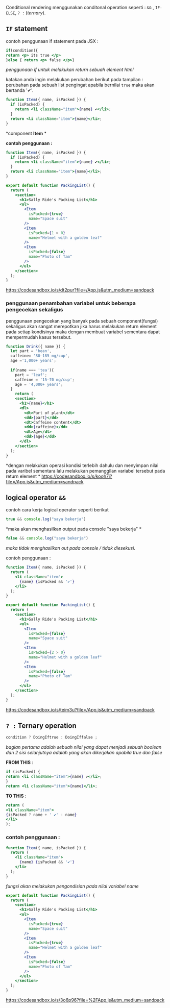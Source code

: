 Conditional rendering menggunakan conditonal operation seperti :
`&&` , `IF-ELSE`, `? :` (*ternary*).

## `IF` statement

contoh penggunaan if statement pada JSX :
```jsx
if(condition){
return <p> its true </p>
}else { return <p> false </p>}
```
*penggunaan if  untuk melakukan return sebuah element html*

katakan anda ingin melakukan perubahan berikut pada tampilan :
perubahan pada sebuah list pengingat  apabila bernilai `true` maka akan bertanda '✔'.

```jsx
function Item({ name, isPacked }) {
  if (isPacked) {
    return <li className="item">{name} ✔</li>;
  }
  return <li className="item">{name}</li>;
}
```
*component **Item** *

**contoh penggunaan :** 
```jsx
function Item({ name, isPacked }) {
  if (isPacked) {
    return <li className="item">{name} ✔</li>;
  }
  return <li className="item">{name}</li>;
}

export default function PackingList() {
  return (
    <section>
      <h1>Sally Ride's Packing List</h1>
      <ul>
        <Item 
          isPacked={true} 
          name="Space suit" 
        />
        <Item 
          isPacked={1 > 0} 
          name="Helmet with a golden leaf" 
        />
        <Item 
          isPacked={false} 
          name="Photo of Tam" 
        />
      </ul>
    </section>
  );
}
```
https://codesandbox.io/s/dt2pur?file=/App.js&utm_medium=sandpack

### penggunaan penambahan variabel untuk beberapa pengecekan  sekaligus 

penggunaan pengecekan yang banyak pada sebuah component(fungsi) sekaligus akan sangat merepotkan jika harus melakukan return element pada setiap kondisinya maka dengan membuat variabel sementara dapat mempermudah kasus tersebut.

```jsx
function Drink({ name }) {
  let part = 'bean',
  caffeine= '80–185 mg/cup',
  age ='1,000+ years';
  
  if(name === 'tea'){
    part = 'leaf';
    caffeine = '15–70 mg/cup';
    age = '4,000+ years';
  }
    return (
    <section>
      <h1>{name}</h1>
      <dl>
        <dt>Part of plant</dt>
        <dd>{part}</dd>
        <dt>Caffeine content</dt>
        <dd>{caffeine}</dd>
        <dt>Age</dt>
        <dd>{age}</dd>
      </dl>
    </section>
  );
}
```
*dengan melakukan operasi kondisi terlebih dahulu dan menyimpan nilai pada varibel sementara lalu melakukan pemanggilan variabel tersebut pada return element *
https://codesandbox.io/s/kooh7i?file=/App.js&utm_medium=sandpack

## logical operator `&&`

 contoh cara kerja logical operator seperti berikut
```jsx
true && console.log("saya bekerja")
```
*maka akan menghasilkan output pada console "saya bekerja" *
```jsx
false && console.log("saya bekerja")
```
*maka tidak menghasilkan out pada console / tidak diesekusi*.

contoh penggunaan :
```jsx
function Item({ name, isPacked }) {
  return (
    <li className="item">
      {name} {isPacked && '✔'}
    </li>
  );
}
```

```jsx
export default function PackingList() {
  return (
    <section>
      <h1>Sally Ride's Packing List</h1>
      <ul>
        <Item 
          isPacked={false} 
          name="Space suit" 
        />
        <Item 
          isPacked={2 > 0} 
          name="Helmet with a golden leaf" 
        /> 
        <Item 
          isPacked={false} 
          name="Photo of Tam" 
        />
      </ul>
    </section>
  );
}
```
https://codesandbox.io/s/teim3u?file=/App.js&utm_medium=sandpack


## `? :` Ternary operation
```jsx
condition ? DoingIftrue : DoingIffalse ;
```
*bagian pertama adalah sebuah nilai yang dapat menjadi sebuah boolean dan 2 sisi selanjutnya adalah yang akan dikerjakan apabila true dan false*

**FROM THIS** :
```jsx
if (isPacked) {  
return <li className="item">{name} ✔</li>;  
}  
return <li className="item">{name}</li>;
```
**TO THIS** :
```jsx
return (  
<li className="item">  
{isPacked ? name + ' ✔' : name}  
</li>  
);
```

### contoh penggunaan :
```jsx
function Item({ name, isPacked }) {
  return (
    <li className="item">
      {name} {isPacked && '✔'}
    </li>
  );
}
```
*fungsi akan melakukan pengondisian pada nilai variabel name*
```jsx
export default function PackingList() {
  return (
    <section>
      <h1>Sally Ride's Packing List</h1>
      <ul>
        <Item 
          isPacked={true} 
          name="Space suit" 
        />
        <Item 
          isPacked={true} 
          name="Helmet with a golden leaf" 
        />
        <Item 
          isPacked={false} 
          name="Photo of Tam" 
        />
      </ul>
    </section>
  );
}
```

https://codesandbox.io/s/3o6p96?file=%2FApp.js&utm_medium=sandpack










